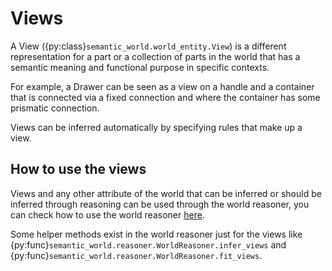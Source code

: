 # Views

A View ({py:class}`semantic_world.world_entity.View`) is a different representation for a part or a collection of parts in the world that has a semantic meaning and
functional purpose in specific contexts.

For example, a Drawer can be seen as a view on a handle and a container that is connected via a fixed connection
and where the container has some prismatic connection.

Views can be inferred automatically by specifying rules that make up a view.

## How to use the views

Views and any other attribute of the world that can be inferred or should be inferred through reasoning can be used
through the world reasoner, you can check how to use the world reasoner [here](world_reasoner.md).

Some helper methods exist in the world reasoner just for the views like {py:func}`semantic_world.reasoner.WorldReasoner.infer_views`
and {py:func}`semantic_world.reasoner.WorldReasoner.fit_views`.

